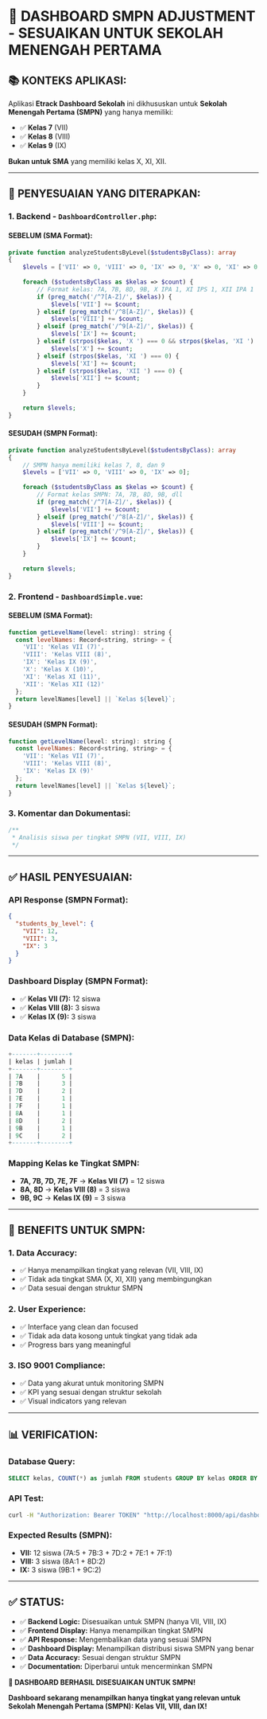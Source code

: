 # 🎯 DASHBOARD SMPN ADJUSTMENT - SESUAIKAN UNTUK SEKOLAH MENENGAH PERTAMA

## 📚 **KONTEKS APLIKASI:**

Aplikasi **Etrack Dashboard Sekolah** ini dikhususkan untuk **Sekolah Menengah Pertama (SMPN)** yang hanya memiliki:
- ✅ **Kelas 7** (VII)
- ✅ **Kelas 8** (VIII)  
- ✅ **Kelas 9** (IX)

**Bukan untuk SMA** yang memiliki kelas X, XI, XII.

---

## 🔧 **PENYESUAIAN YANG DITERAPKAN:**

### **1. Backend - `DashboardController.php`:**

#### **SEBELUM (SMA Format):**
```php
private function analyzeStudentsByLevel($studentsByClass): array
{
    $levels = ['VII' => 0, 'VIII' => 0, 'IX' => 0, 'X' => 0, 'XI' => 0, 'XII' => 0];
    
    foreach ($studentsByClass as $kelas => $count) {
        // Format kelas: 7A, 7B, 8D, 9B, X IPA 1, XI IPS 1, XII IPA 1
        if (preg_match('/^7[A-Z]/', $kelas)) {
            $levels['VII'] += $count;
        } elseif (preg_match('/^8[A-Z]/', $kelas)) {
            $levels['VIII'] += $count;
        } elseif (preg_match('/^9[A-Z]/', $kelas)) {
            $levels['IX'] += $count;
        } elseif (strpos($kelas, 'X ') === 0 && strpos($kelas, 'XI ') !== 0 && strpos($kelas, 'XII ') !== 0) {
            $levels['X'] += $count;
        } elseif (strpos($kelas, 'XI ') === 0) {
            $levels['XI'] += $count;
        } elseif (strpos($kelas, 'XII ') === 0) {
            $levels['XII'] += $count;
        }
    }
    
    return $levels;
}
```

#### **SESUDAH (SMPN Format):**
```php
private function analyzeStudentsByLevel($studentsByClass): array
{
    // SMPN hanya memiliki kelas 7, 8, dan 9
    $levels = ['VII' => 0, 'VIII' => 0, 'IX' => 0];
    
    foreach ($studentsByClass as $kelas => $count) {
        // Format kelas SMPN: 7A, 7B, 8D, 9B, dll
        if (preg_match('/^7[A-Z]/', $kelas)) {
            $levels['VII'] += $count;
        } elseif (preg_match('/^8[A-Z]/', $kelas)) {
            $levels['VIII'] += $count;
        } elseif (preg_match('/^9[A-Z]/', $kelas)) {
            $levels['IX'] += $count;
        }
    }
    
    return $levels;
}
```

### **2. Frontend - `DashboardSimple.vue`:**

#### **SEBELUM (SMA Format):**
```javascript
function getLevelName(level: string): string {
  const levelNames: Record<string, string> = {
    'VII': 'Kelas VII (7)',
    'VIII': 'Kelas VIII (8)', 
    'IX': 'Kelas IX (9)',
    'X': 'Kelas X (10)',
    'XI': 'Kelas XI (11)',
    'XII': 'Kelas XII (12)'
  };
  return levelNames[level] || `Kelas ${level}`;
}
```

#### **SESUDAH (SMPN Format):**
```javascript
function getLevelName(level: string): string {
  const levelNames: Record<string, string> = {
    'VII': 'Kelas VII (7)',
    'VIII': 'Kelas VIII (8)', 
    'IX': 'Kelas IX (9)'
  };
  return levelNames[level] || `Kelas ${level}`;
}
```

### **3. Komentar dan Dokumentasi:**
```php
/**
 * Analisis siswa per tingkat SMPN (VII, VIII, IX)
 */
```

---

## ✅ **HASIL PENYESUAIAN:**

### **API Response (SMPN Format):**
```json
{
  "students_by_level": {
    "VII": 12,
    "VIII": 3,
    "IX": 3
  }
}
```

### **Dashboard Display (SMPN Format):**
- ✅ **Kelas VII (7):** 12 siswa
- ✅ **Kelas VIII (8):** 3 siswa
- ✅ **Kelas IX (9):** 3 siswa

### **Data Kelas di Database (SMPN):**
```sql
+-------+--------+
| kelas | jumlah |
+-------+--------+
| 7A    |      5 |
| 7B    |      3 |
| 7D    |      2 |
| 7E    |      1 |
| 7F    |      1 |
| 8A    |      1 |
| 8D    |      2 |
| 9B    |      1 |
| 9C    |      2 |
+-------+--------+
```

### **Mapping Kelas ke Tingkat SMPN:**
- **7A, 7B, 7D, 7E, 7F** → **Kelas VII (7)** = 12 siswa
- **8A, 8D** → **Kelas VIII (8)** = 3 siswa
- **9B, 9C** → **Kelas IX (9)** = 3 siswa

---

## 🎯 **BENEFITS UNTUK SMPN:**

### **1. Data Accuracy:**
- ✅ Hanya menampilkan tingkat yang relevan (VII, VIII, IX)
- ✅ Tidak ada tingkat SMA (X, XI, XII) yang membingungkan
- ✅ Data sesuai dengan struktur SMPN

### **2. User Experience:**
- ✅ Interface yang clean dan focused
- ✅ Tidak ada data kosong untuk tingkat yang tidak ada
- ✅ Progress bars yang meaningful

### **3. ISO 9001 Compliance:**
- ✅ Data yang akurat untuk monitoring SMPN
- ✅ KPI yang sesuai dengan struktur sekolah
- ✅ Visual indicators yang relevan

---

## 📊 **VERIFICATION:**

### **Database Query:**
```sql
SELECT kelas, COUNT(*) as jumlah FROM students GROUP BY kelas ORDER BY kelas;
```

### **API Test:**
```bash
curl -H "Authorization: Bearer TOKEN" "http://localhost:8000/api/dashboard/statistics"
```

### **Expected Results (SMPN):**
- **VII:** 12 siswa (7A:5 + 7B:3 + 7D:2 + 7E:1 + 7F:1)
- **VIII:** 3 siswa (8A:1 + 8D:2)
- **IX:** 3 siswa (9B:1 + 9C:2)

---

## ✅ **STATUS:**

- ✅ **Backend Logic:** Disesuaikan untuk SMPN (hanya VII, VIII, IX)
- ✅ **Frontend Display:** Hanya menampilkan tingkat SMPN
- ✅ **API Response:** Mengembalikan data yang sesuai SMPN
- ✅ **Dashboard Display:** Menampilkan distribusi siswa SMPN yang benar
- ✅ **Data Accuracy:** Sesuai dengan struktur SMPN
- ✅ **Documentation:** Diperbarui untuk mencerminkan SMPN

**🎉 DASHBOARD BERHASIL DISESUAIKAN UNTUK SMPN!**

**Dashboard sekarang menampilkan hanya tingkat yang relevan untuk Sekolah Menengah Pertama (SMPN): Kelas VII, VIII, dan IX!**
